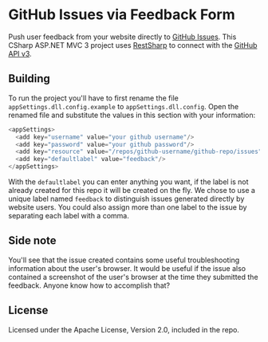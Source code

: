 GitHub Issues via Feedback Form
===============================

Push user feedback from your website directly to [GitHub Issues](https://github.com/blog/831-issues-2-0-the-next-generation). This CSharp ASP.NET MVC 3 project uses [RestSharp](https://github.com/restsharp/RestSharp) to connect with the [GitHub API v3](http://developer.github.com/v3/).

## Building

To run the project you'll have to first rename the file `appSettings.dll.config.example` to `appSettings.dll.config`. Open the renamed file and substitute the values in this section with your information:

```csharp
<appSettings>
  <add key="username" value="your github username"/>
  <add key="password" value="your github password"/>
  <add key="resource" value="/repos/github-username/github-repo/issues"/>
  <add key="defaultlabel" value="feedback"/>
</appSettings>
```

With the `defaultlabel` you can enter anything you want, if the label is not already created for this repo it will be created on the fly. We chose to use a unique label named `feedback` to distinguish issues generated directly by website users. You could also assign more than one label to the issue by separating each label with a comma.


## Side note

You'll see that the issue created contains some useful troubleshooting information about the user's browser. It would be useful if the issue also contained a screenshot of the user's browser at the time they submitted the feedback. Anyone know how to accomplish that?
 
## License

Licensed under the Apache License, Version 2.0, included in the repo.